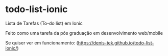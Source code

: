 # todo-list-ionic
Lista de Tarefas (To-do list) em Ionic

Feito como uma tarefa da pós graduação em desenvolvimento web/mobile

Se quiser ver em funcionamento:
(https://denis-tek.github.io/todo-list-ionic/)
